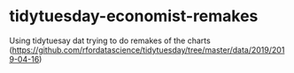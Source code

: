# tidytuesday-economist-remakes
Using tidytuesay dat trying to do remakes of the charts (https://github.com/rfordatascience/tidytuesday/tree/master/data/2019/2019-04-16)




